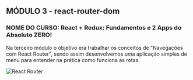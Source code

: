 ## MÓDULO 3 - react-router-dom

### NOME DO CURSO: React + Redux: Fundamentos e 2 Apps do Absoluto ZERO!


Na terceiro módulo o objetivo era trabalhar os conceitos de "Navegações com React Router", sendo assim desenvolvemos uma aplicação simples de menu para entender na prática 
como funciona as rotas.

![React Router](https://user-images.githubusercontent.com/72532360/141410697-c266a1fc-589f-4bdc-b46f-0ed29f645a52.JPG)
